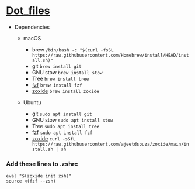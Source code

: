# [Dot_files](https://youtu.be/y6XCebnB9gs?si=u9g03qcuPGH9sUrm)
 - Dependencies
    - macOS
       - brew
         `/bin/bash -c "$(curl -fsSL https://raw.githubusercontent.com/Homebrew/install/HEAD/install.sh)"` 
       - git
         `brew install git`
       - GNU stow
         `brew install stow`
       - Tree
         `brew install tree`
       - [fzf](https://github.com/junegunn/fzf.git)
         `brew install fzf`
       - [zoxide](https://github.com/ajeetdsouza/zoxide.git)
         `brew install zoxide`
       
         
     - Ubuntu
       - git
         `sudo apt install git`
       - GNU stow
         `sudo apt install stow`
       - Tree
         `sudo apt install tree`
       - [fzf](https://github.com/junegunn/fzf.git)
         `sudo apt install fzf`
       - [zoxide](https://github.com/ajeetdsouza/zoxide.git)
         `curl -sSfL https://raw.githubusercontent.com/ajeetdsouza/zoxide/main/install.sh | sh`
 
    

    
  
### Add these lines to .zshrc
    eval "$(zoxide init zsh)"
    source <(fzf --zsh)


